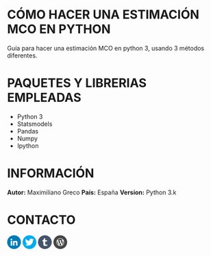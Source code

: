# CÓMO HACER UNA ESTIMACIÓN MCO EN PYTHON

Guía para hacer una estimación MCO en python 3, usando 3 métodos diferentes.

# PAQUETES Y LIBRERIAS EMPLEADAS

- Python 3
- Statsmodels
- Pandas
- Numpy
- Ipython

# INFORMACIÓN

__Autor:__ Maximiliano Greco
__País:__ España
__Version:__ Python 3.k

# CONTACTO

[![linkedin_logo](imgs/LinkedIn.png)](http://j.mp/1iBJ5S5) [![twitter_logo](imgs/Twitter.png)](http://j.mp/1JZNKnH) [![web](imgs/Tumblr.png)](http://j.mp/1VRjkeP) [![Econstuff](imgs/Wordpress.png)](http://j.mp/19khwmQ)
